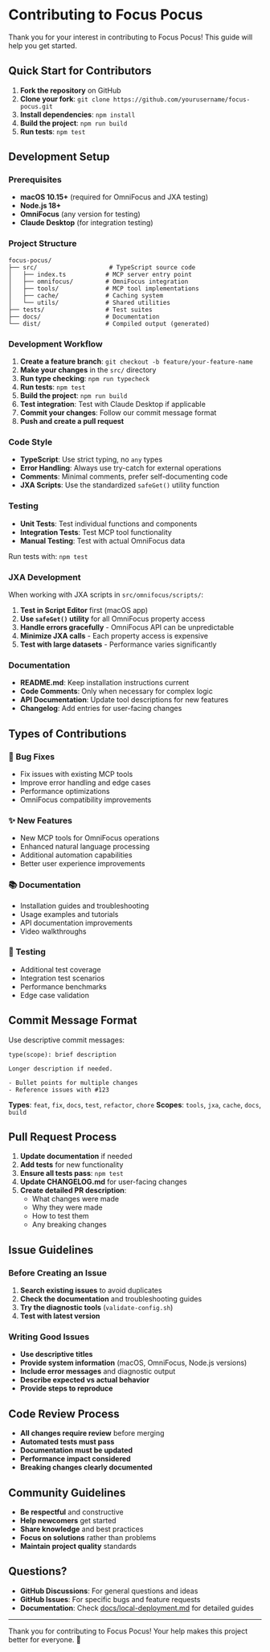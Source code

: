 # Contributing to Focus Pocus

Thank you for your interest in contributing to Focus Pocus! This guide will help you get started.

## Quick Start for Contributors

1. **Fork the repository** on GitHub
2. **Clone your fork**: `git clone https://github.com/yourusername/focus-pocus.git`
3. **Install dependencies**: `npm install`
4. **Build the project**: `npm run build`
5. **Run tests**: `npm test`

## Development Setup

### Prerequisites
- **macOS 10.15+** (required for OmniFocus and JXA testing)
- **Node.js 18+** 
- **OmniFocus** (any version for testing)
- **Claude Desktop** (for integration testing)

### Project Structure
```
focus-pocus/
├── src/                    # TypeScript source code
│   ├── index.ts           # MCP server entry point
│   ├── omnifocus/         # OmniFocus integration
│   ├── tools/             # MCP tool implementations
│   ├── cache/             # Caching system
│   └── utils/             # Shared utilities
├── tests/                 # Test suites
├── docs/                  # Documentation
└── dist/                  # Compiled output (generated)
```

### Development Workflow

1. **Create a feature branch**: `git checkout -b feature/your-feature-name`
2. **Make your changes** in the `src/` directory
3. **Run type checking**: `npm run typecheck`
4. **Run tests**: `npm test`
5. **Build the project**: `npm run build`
6. **Test integration**: Test with Claude Desktop if applicable
7. **Commit your changes**: Follow our commit message format
8. **Push and create a pull request**

### Code Style

- **TypeScript**: Use strict typing, no `any` types
- **Error Handling**: Always use try-catch for external operations
- **Comments**: Minimal comments, prefer self-documenting code
- **JXA Scripts**: Use the standardized `safeGet()` utility function

### Testing

- **Unit Tests**: Test individual functions and components
- **Integration Tests**: Test MCP tool functionality
- **Manual Testing**: Test with actual OmniFocus data

Run tests with: `npm test`

### JXA Development

When working with JXA scripts in `src/omnifocus/scripts/`:

1. **Test in Script Editor** first (macOS app)
2. **Use `safeGet()` utility** for all OmniFocus property access
3. **Handle errors gracefully** - OmniFocus API can be unpredictable
4. **Minimize JXA calls** - Each property access is expensive
5. **Test with large datasets** - Performance varies significantly

### Documentation

- **README.md**: Keep installation instructions current
- **Code Comments**: Only when necessary for complex logic
- **API Documentation**: Update tool descriptions for new features
- **Changelog**: Add entries for user-facing changes

## Types of Contributions

### 🐛 Bug Fixes
- Fix issues with existing MCP tools
- Improve error handling and edge cases
- Performance optimizations
- OmniFocus compatibility improvements

### ✨ New Features
- New MCP tools for OmniFocus operations
- Enhanced natural language processing
- Additional automation capabilities
- Better user experience improvements

### 📚 Documentation
- Installation guides and troubleshooting
- Usage examples and tutorials
- API documentation improvements
- Video walkthroughs

### 🧪 Testing
- Additional test coverage
- Integration test scenarios
- Performance benchmarks
- Edge case validation

## Commit Message Format

Use descriptive commit messages:

```
type(scope): brief description

Longer description if needed.

- Bullet points for multiple changes
- Reference issues with #123
```

**Types**: `feat`, `fix`, `docs`, `test`, `refactor`, `chore`
**Scopes**: `tools`, `jxa`, `cache`, `docs`, `build`

## Pull Request Process

1. **Update documentation** if needed
2. **Add tests** for new functionality
3. **Ensure all tests pass**: `npm test`
4. **Update CHANGELOG.md** for user-facing changes
5. **Create detailed PR description**:
   - What changes were made
   - Why they were made
   - How to test them
   - Any breaking changes

## Issue Guidelines

### Before Creating an Issue

1. **Search existing issues** to avoid duplicates
2. **Check the documentation** and troubleshooting guides
3. **Try the diagnostic tools** (`validate-config.sh`)
4. **Test with latest version**

### Writing Good Issues

- **Use descriptive titles**
- **Provide system information** (macOS, OmniFocus, Node.js versions)
- **Include error messages** and diagnostic output
- **Describe expected vs actual behavior**
- **Provide steps to reproduce**

## Code Review Process

- **All changes require review** before merging
- **Automated tests must pass**
- **Documentation must be updated**
- **Performance impact considered**
- **Breaking changes clearly documented**

## Community Guidelines

- **Be respectful** and constructive
- **Help newcomers** get started
- **Share knowledge** and best practices
- **Focus on solutions** rather than problems
- **Maintain project quality** standards

## Questions?

- **GitHub Discussions**: For general questions and ideas
- **GitHub Issues**: For specific bugs and feature requests  
- **Documentation**: Check [docs/local-deployment.md](docs/local-deployment.md) for detailed guides

---

Thank you for contributing to Focus Pocus! Your help makes this project better for everyone. 🎉